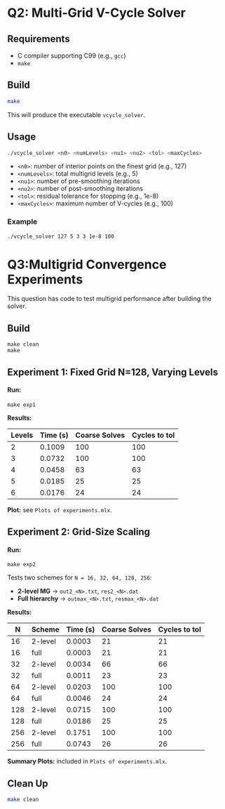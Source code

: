 # Q2: Multi-Grid V-Cycle Solver 

## Requirements

* C compiler supporting C99 (e.g., `gcc`)
* `make`

## Build

```bash
make
```

This will produce the executable `vcycle_solver`.

## Usage

```bash
./vcycle_solver <n0> <numLevels> <nu1> <nu2> <tol> <maxCycles>
```

* `<n0>`: number of interior points on the finest grid (e.g., 127)
* `<numLevels>`: total multigrid levels (e.g., 5)
* `<nu1>`: number of pre-smoothing iterations
* `<nu2>`: number of post-smoothing iterations
* `<tol>`: residual tolerance for stopping (e.g., 1e-8)
* `<maxCycles>`: maximum number of V-cycles (e.g., 100)

### Example

```bash
./vcycle_solver 127 5 3 3 1e-8 100
```

# Q3:Multigrid Convergence Experiments 

This question has code to test multigrid performance  after building the solver.

## Build

```
make clean
make
```

## Experiment 1: Fixed Grid N=128, Varying Levels

#### Run:

```
make exp1
```

**Results:**

| Levels | Time (s) | Coarse Solves | Cycles to tol |
| ------ | -------- | ------------- | ------------- |
| 2      | 0.1009   | 100           | 100           |
| 3      | 0.0732   | 100           | 100           |
| 4      | 0.0458   | 63            | 63            |
| 5      | 0.0185   | 25            | 25            |
| 6      | 0.0176   | 24            | 24            |

**Plot:** see `Plots of experiments.mlx`.



## Experiment 2: Grid-Size Scaling

#### Run:

```
make exp2
```

Tests two schemes for `N = 16, 32, 64, 128, 256`:

- **2-level MG** → `out2_<N>.txt`, `res2_<N>.dat`
- **Full hierarchy** → `outmax_<N>.txt`, `resmax_<N>.dat`

**Results:**

| N    | Scheme  | Time (s) | Coarse Solves | Cycles to tol |
| ---- | ------- | -------- | ------------- | ------------- |
| 16   | 2-level | 0.0003   | 21            | 21            |
| 16   | full    | 0.0003   | 21            | 21            |
| 32   | 2-level | 0.0034   | 66            | 66            |
| 32   | full    | 0.0011   | 23            | 23            |
| 64   | 2-level | 0.0203   | 100           | 100           |
| 64   | full    | 0.0046   | 24            | 24            |
| 128  | 2-level | 0.0715   | 100           | 100           |
| 128  | full    | 0.0186   | 25            | 25            |
| 256  | 2-level | 0.1751   | 100           | 100           |
| 256  | full    | 0.0743   | 26            | 26            |

**Summary Plots:** included in `Plots of experiments.mlx`.

## Clean Up

```bash
make clean
```

